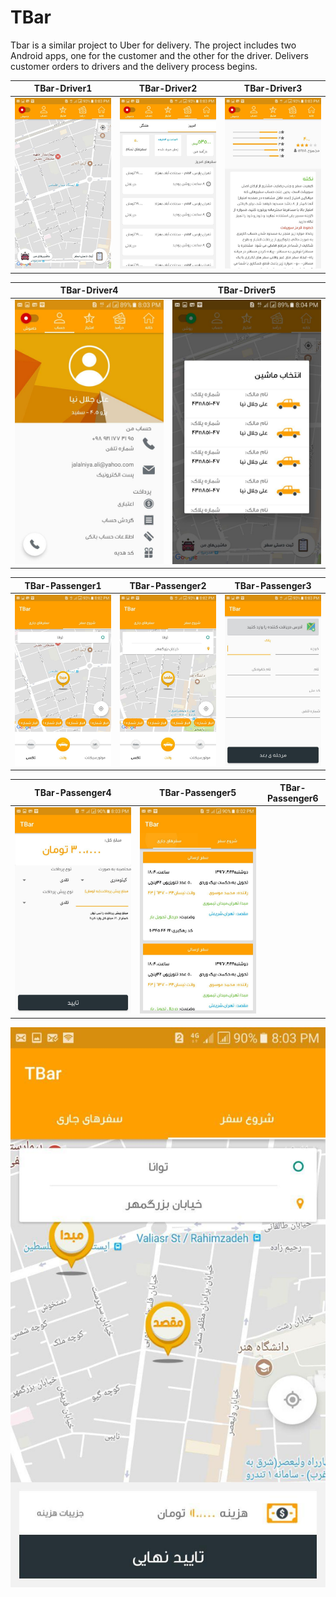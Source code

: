 # TBar
Tbar is a similar project to Uber for delivery. The project includes two Android apps, one for the customer and the other for the driver. Delivers customer orders to drivers and the delivery process begins.


TBar-Driver1             | TBar-Driver2      | TBar-Driver3
:-------------------------:|:-------------------------:|:-------------------------:
![](https://github.com/ajalalniya/Tbar/blob/master/photo_2020-01-27_14-59-47.jpg)  |  ![](https://github.com/ajalalniya/Tbar/blob/master/photo_2020-01-27_14-59-38.jpg)  | ![](https://github.com/ajalalniya/Tbar/blob/master/photo_2020-01-27_14-58-52.jpg)


TBar-Driver4             | TBar-Driver5
:-------------------------:|:-------------------------:
![](https://github.com/ajalalniya/Tbar/blob/master/photo_2020-01-27_14-59-19.jpg)  |  ![](https://github.com/ajalalniya/Tbar/blob/master/photo_2020-01-27_14-59-30.jpg)


TBar-Passenger1             | TBar-Passenger2      | TBar-Passenger3
:-------------------------:|:-------------------------:|:-------------------------:
![](https://github.com/ajalalniya/Tbar/blob/master/photo_2020-01-27_15-05-11.jpg)  |  ![](https://github.com/ajalalniya/Tbar/blob/master/photo_2020-01-27_15-04-42.jpg)  | ![](https://github.com/ajalalniya/Tbar/blob/master/photo_2020-01-27_15-04-53.jpg)


TBar-Passenger4             | TBar-Passenger5       |   TBar-Passenger6
:-------------------------:|:-------------------------:|:-------------------------:
![](https://github.com/ajalalniya/Tbar/blob/master/photo_2020-01-27_15-04-57.jpg)  |  ![](https://github.com/ajalalniya/Tbar/blob/master/photo_2020-01-27_15-05-01.jpg)  |
![](https://github.com/ajalalniya/Tbar/blob/master/photo_2020-01-27_15-04-31.jpg) 

